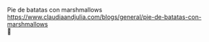 Pie de batatas con marshmallows	https://www.claudiaandjulia.com/blogs/general/pie-de-batatas-con-marshmallows	
਍